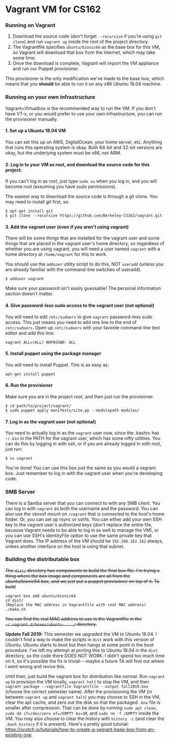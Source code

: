 Vagrant VM for CS162
====================

### Running on Vagrant

1. Download the source code (don't forget `--recursive` if you're using
   `git clone`) and run `vagrant up` inside the root of the project directory.
1. The Vagrantfile specifies `ubuntu/bionic64` as the base box for this VM, so
   Vagrant will download that box from the Internet, which may take some time.
1. Once the download is complete, Vagrant will import the VM appliance and run
   our Puppet provisioner.

This provisioner is the only modification we've made to the base box, which
means that you **should** be able to run it on any x86 Ubuntu 18.04 machine.

### Running on your own infrastructure

Vagrant+Virtualbox is the recommended way to run the VM. If you don't have VT-x,
or you would prefer to use your own infrastructure, you can run the provisioner
manually.

#### 1. Set up a Ubuntu 18.04 VM

You can set this up on AWS, DigitalOcean, your home server, etc. Anything that
runs this operating system is okay. Both 64-bit and 32-bit versions are okay,
but the underlying system must be x86, not ARM.

#### 2. Log in to your VM as root, and download the source code for this project.

If you can't log in as root, just type `sudo su` when you log in, and you will
become root (assuming you have sudo permissions).

The easiest way to download the source code is through a git clone. You may need
to install git first, so:

```shell
$ apt-get install git
$ git clone --recursive https://github.com/Berkeley-CS162/vagrant.git
```

#### 3. Add the vagrant user (even if you aren't using vagrant)

There will be some things that are installed for the vagrant user and some
things that are placed in the vagrant user's home directory, so regardless of
whether you are using vagrant, you will need a user named `vagrant` with a home
directory at `/home/vagrant` for this to work.

You should use the `adduser` utility script to do this, NOT `useradd` (unless
you are already familiar with the command-line switches of useradd).

```shell
$ adduser vagrant
```

Make sure your password isn't easily guessable! The personal information section
doesn't matter.

#### 4. Give password-less sudo access to the vagrant user (not optional)

You will need to edit `/etc/sudoers` to give `vagrant` password-less sudo
access. This just means you need to add one line to the end of `/etc/sudoers`.
Open up `/etc/sudoers` with your favorite command-line text editor and add this
line:

```
vagrant ALL=(ALL) NOPASSWD: ALL
```

#### 5. Install puppet using the package manager

You will need to install Puppet. This is as easy as:

```shell
apt-get install puppet
```

#### 6. Run the provisioner

Make sure you are in the project root, and then just run the provisioner.

```shell
$ cd path/to/project/vagrant/
$ sudo puppet apply manifests/site.pp --modulepath modules/
```

#### 7. Log in as the vagrant user (not optional)

You need to actually log in as the `vagrant` user now, since the .bashrc has
`~/.bin` in the PATH for the vagrant user, which has some nifty utilities. You
can do this by logging in with ssh, or if you are already logged in with root,
just run:

```
$ su vagrant
```

You're done! You can use this box just the same as you would a vagrant box. Just
remember to log in with the vagrant user when you're developing code.

### SMB Server

There is a Samba server that you can connect to with any SMB client. You can
log in with `vagrant` as both the username and the password. You can also use
the vboxsf mount on `/vagrant` that is connected to the host's home folder. Or,
you can set up rsync or sshfs. You can either add your own SSH key to the
vagrant user's authorized keys (don't replace the entire file, because Vagrant
needs to be able to log in as well to manage the VM), or you can use SSH's
IdentityFile option to use the same private key that Vagrant does. The IP
address of the VM should be `192.168.162.162` always, unless another interface
on the host is using that subnet.

### Building the distributable box

~~The `dist/` directory has components to build the final box file. I'm trying a
thing where the box image and components are all from the ubuntu/bionic64 box,
and we just put a puppet provisioner on top of it. To build~~

    vagrant box add ubuntu/bionic64
    cd dist/
    (Replace the MAC address in Vagrantfile with real MAC address)
    ./make.sh

~~You can find the real MAC address to use in the Vagrantfile in the
`~/.vagrant.d/boxes/ubuntu-..../` directory.~~

**Update Fall 2019:** This semester we upgraded the VM to Ubuntu 18.04. I couldn't find a way to make the scripts in `dist` work with this version of Ubuntu. Ubuntu starts to boot but then hangs at some point in the boot procedure. I've left my attempt at porting this to Ubuntu 18.04 in the `dist` directory, so the code there DOES NOT WORK. I didn't spend too much time on it, so it's possible the fix is trivial---maybe a future TA will find out where I went wrong and revive this.

Until then, just build the vagrant box for distribution like normal. Run `vagrant up` to provision the VM locally, `vagrant halt` to stop the VM, and then `vagrant package --vagrantfile Vagrantfile --output fall2019.box` (choose the correct semester name). After the provisioning the VM (in between `vagrant up` and `vagrant halt`) you may choose to SSH in the VM, clear the apt cache, and zero out the disk so that the packaged `.box` file is smaller after compression. That can be done by running `sudo apt clean`, `sudo dd if=/dev/zero of=/EMPTY bs=1M`, and `sudo rm -f /EMPTY` inside the VM. You may also choose to clear the history with `history -c` (and clear the `.bash_history` if it is present). Here's a pretty good tutorial: https://scotch.io/tutorials/how-to-create-a-vagrant-base-box-from-an-existing-one.
